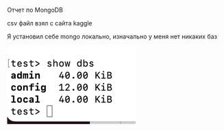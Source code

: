 Отчет по MongoDB

csv файл взял с сайта kaggle

Я установил себе mongo локально, изначально у меня нет никаких баз

![Базы до](images1/db_before.png)
